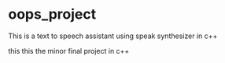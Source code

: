 # oops_project
This is a text to speech assistant using speak synthesizer in c++


this this the minor final project in c++ 
